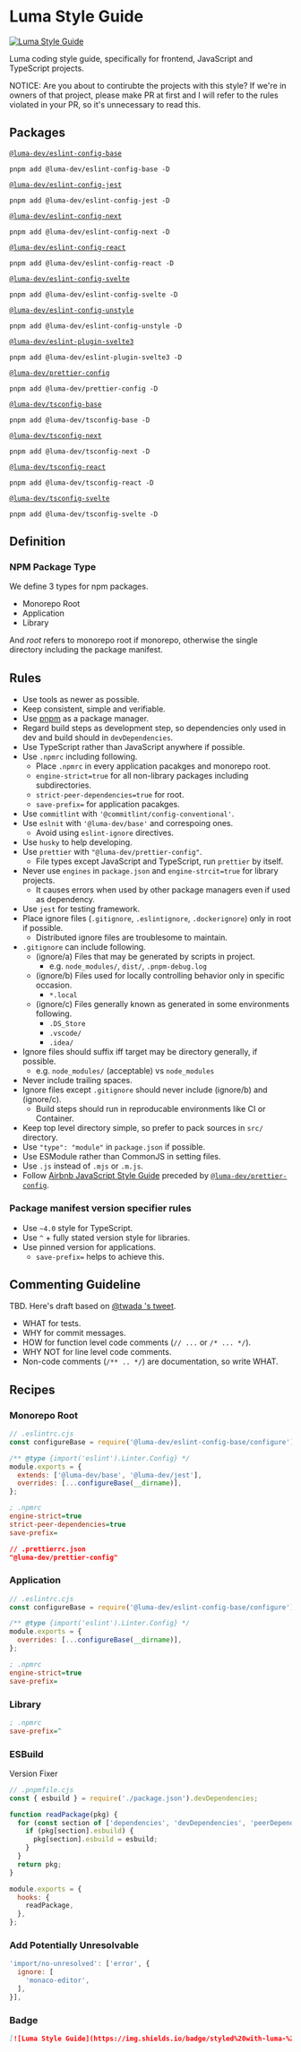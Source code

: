 # Luma Style Guide

[![Luma Style Guide](https://img.shields.io/badge/styled%20with-luma-%23c5ebeb?style=flat-square)](https://github.com/luma-dev/luma-style-guide#readme)

Luma coding style guide, specifically for frontend, JavaScript and TypeScript projects.

NOTICE: Are you about to contirubte the projects with this style? If we're in owners of that project, please make PR at first and I will refer to the rules violated in your PR, so it's unnecessary to read this.

## Packages

[`@luma-dev/eslint-config-base`](https://www.npmjs.com/package/@luma-dev/eslint-config-base)

```
pnpm add @luma-dev/eslint-config-base -D
```

[`@luma-dev/eslint-config-jest`](https://www.npmjs.com/package/@luma-dev/eslint-config-jest)

```
pnpm add @luma-dev/eslint-config-jest -D
```

[`@luma-dev/eslint-config-next`](https://www.npmjs.com/package/@luma-dev/eslint-config-next)

```
pnpm add @luma-dev/eslint-config-next -D
```

[`@luma-dev/eslint-config-react`](https://www.npmjs.com/package/@luma-dev/eslint-config-react)

```
pnpm add @luma-dev/eslint-config-react -D
```

[`@luma-dev/eslint-config-svelte`](https://www.npmjs.com/package/@luma-dev/eslint-config-svelte)

```
pnpm add @luma-dev/eslint-config-svelte -D
```

[`@luma-dev/eslint-config-unstyle`](https://www.npmjs.com/package/@luma-dev/eslint-config-unstyle)

```
pnpm add @luma-dev/eslint-config-unstyle -D
```

[`@luma-dev/eslint-plugin-svelte3`](https://www.npmjs.com/package/@luma-dev/eslint-plugin-svelte3)

```
pnpm add @luma-dev/eslint-plugin-svelte3 -D
```

[`@luma-dev/prettier-config`](https://www.npmjs.com/package/@luma-dev/prettier-config)

```
pnpm add @luma-dev/prettier-config -D
```

[`@luma-dev/tsconfig-base`](https://www.npmjs.com/package/@luma-dev/tsconfig-base)

```
pnpm add @luma-dev/tsconfig-base -D
```

[`@luma-dev/tsconfig-next`](https://www.npmjs.com/package/@luma-dev/tsconfig-next)

```
pnpm add @luma-dev/tsconfig-next -D
```

[`@luma-dev/tsconfig-react`](https://www.npmjs.com/package/@luma-dev/tsconfig-react)

```
pnpm add @luma-dev/tsconfig-react -D
```

[`@luma-dev/tsconfig-svelte`](https://www.npmjs.com/package/@luma-dev/tsconfig-svelte)

```
pnpm add @luma-dev/tsconfig-svelte -D
```

## Definition

### NPM Package Type

We define 3 types for npm packages.

- Monorepo Root
- Application
- Library

And _root_ refers to monorepo root if monorepo, otherwise the single directory including the package manifest.

## Rules

- Use tools as newer as possible.
- Keep consistent, simple and verifiable.
- Use [pnpm](https://pnpm.io/) as a package manager.
- Regard build steps as development step, so dependencies only used in dev and build should in `devDependencies`.
- Use TypeScript rather than JavaScript anywhere if possible.
- Use `.npmrc` including following.
  - Place `.npmrc` in every application pacakges and monorepo root.
  - `engine-strict=true` for all non-library packages including subdirectories.
  - `strict-peer-dependencies=true` for root.
  - `save-prefix=` for application pacakges.
- Use `commitlint` with `'@commitlint/config-conventional'`.
- Use `eslnit` with `'@luma-dev/base'` and correspoing ones.
  - Avoid using `eslint-ignore` directives.
- Use `husky` to help developing.
- Use `prettier` with `"@luma-dev/prettier-config"`.
  - File types except JavaScript and TypeScript, run `prettier` by itself.
- Never use `engines` in `package.json` and `engine-strcit=true` for library projects.
  - It causes errors when used by other package managers even if used as dependency.
- Use `jest` for testing framework.
- Place ignore files (`.gitignore`, `.eslintignore`, `.dockerignore`) only in root if possible.
  - Distributed ignore files are troublesome to maintain.
- `.gitignore` can include following.
  - (ignore/a) Files that may be generated by scripts in project.
    - e.g. `node_modules/`, `dist/`, `.pnpm-debug.log`
  - (ignore/b) Files used for locally controlling behavior only in specific occasion.
    - `*.local`
  - (ignore/c) Files generally known as generated in some environments following.
    - `.DS_Store`
    - `.vscode/`
    - `.idea/`
- Ignore files should suffix iff target may be directory generally, if possible.
  - e.g. `node_modules/` (acceptable) vs `node_modules`
- Never include trailing spaces.
- Ignore files except `.gitignore` should never include (ignore/b) and (ignore/c).
  - Build steps should run in reproducable environments like CI or Container.
- Keep top level directory simple, so prefer to pack sources in `src/` directory.
- Use `"type": "module"` in `package.json` if possible.
- Use ESModule rather than CommonJS in setting files.
- Use `.js` instead of `.mjs` or `.m.js`.
- Follow [Airbnb JavaScript Style Guide](https://github.com/airbnb/javascript) preceded by [`@luma-dev/prettier-config`](./packages/prettier-config/index.json).

### Package manifest version specifier rules

- Use `~4.0` style for TypeScript.
- Use `^` + fully stated version style for libraries.
- Use pinned version for applications.
  - `save-prefix=` helps to achieve this.

## Commenting Guideline

TBD. Here's draft based on [@twada 's tweet](https://twitter.com/t_wada/status/904916106153828352).

- WHAT for tests.
- WHY for commit messages.
- HOW for function level code comments (`// ...` or `/* ... */`).
- WHY NOT for line level code comments.
- Non-code comments (`/** .. */`) are documentation, so write WHAT.

## Recipes

### Monorepo Root

```js
// .eslintrc.cjs
const configureBase = require('@luma-dev/eslint-config-base/configure');

/** @type {import('eslint').Linter.Config} */
module.exports = {
  extends: ['@luma-dev/base', '@luma-dev/jest'],
  overrides: [...configureBase(__dirname)],
};
```

```ini
; .npmrc
engine-strict=true
strict-peer-dependencies=true
save-prefix=
```

```json
// .prettierrc.json
"@luma-dev/prettier-config"
```

### Application

```js
// .eslintrc.cjs
const configureBase = require('@luma-dev/eslint-config-base/configure');

/** @type {import('eslint').Linter.Config} */
module.exports = {
  overrides: [...configureBase(__dirname)],
};
```

```ini
; .npmrc
engine-strict=true
save-prefix=
```

### Library

```ini
; .npmrc
save-prefix=^
```

### ESBuild

Version Fixer

```js
// .pnpmfile.cjs
const { esbuild } = require('./package.json').devDependencies;

function readPackage(pkg) {
  for (const section of ['dependencies', 'devDependencies', 'peerDependencies', 'optionalDependencies']) {
    if (pkg[section].esbuild) {
      pkg[section].esbuild = esbuild;
    }
  }
  return pkg;
}

module.exports = {
  hooks: {
    readPackage,
  },
};
```

### Add Potentially Unresolvable 

```js
'import/no-unresolved': ['error', {
  ignore: [
    'monaco-editor',
  ],
}],
```

### Badge

```md
[![Luma Style Guide](https://img.shields.io/badge/styled%20with-luma-%23c5ebeb?style=flat-square)](https://github.com/luma-dev/luma-style-guide#readme)
```
